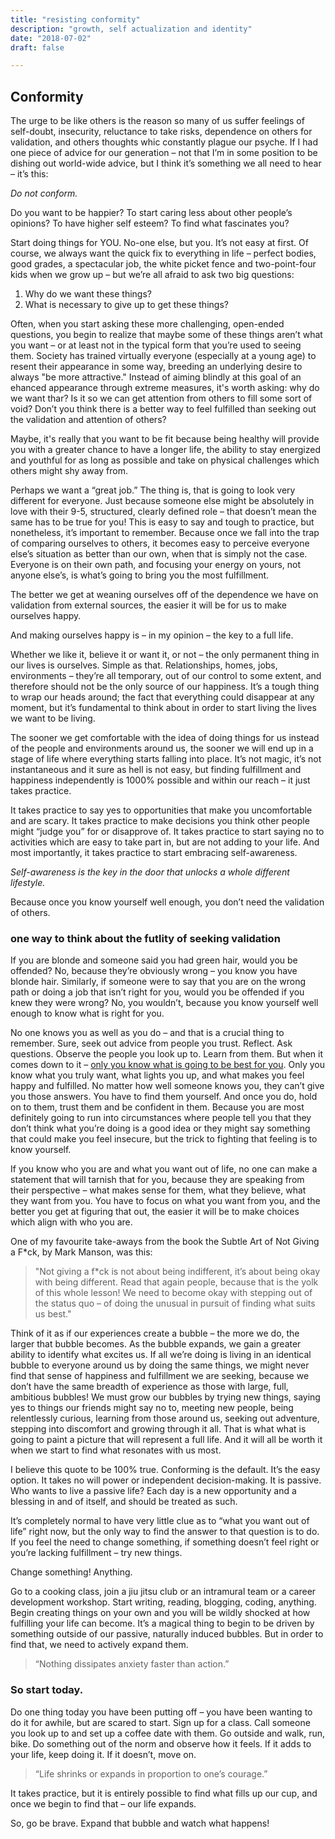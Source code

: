 ```yaml
---
title: "resisting conformity"
description: "growth, self actualization and identity"
date: "2018-07-02"
draft: false

---
```


## Conformity
The urge to be like others is the reason so many of us suffer feelings of self-doubt, insecurity, reluctance to take risks, dependence on others for validation, and others thoughts whic constantly plague our psyche. If I had one piece of advice for our generation – not that I’m in some position to be dishing out world-wide advice, but I think it’s something we all need to hear – it’s this:

_Do not conform._

Do you want to be happier? 
To start caring less about other people’s opinions?
To have higher self esteem?
To find what fascinates you?

Start doing things for YOU. No-one else, but you. It’s not easy at first. Of course, we always want the quick fix to everything in life – perfect bodies, good grades, a spectacular job, the white picket fence and two-point-four kids when we grow up – but we’re all afraid to ask two big questions:

1.	 Why do we want these things?
2.	 What is necessary to give up to get these things? 

Often, when you start asking these more challenging, open-ended questions, you begin to realize that maybe some of these things aren’t what you want – or at least not in the typical form that you’re used to seeing them. Society has trained virtually everyone (especially at a young age) to resent their appearance in some way, breeding an underlying desire to always "be more attractive." Instead of aiming blindly at this goal of an ehanced appearance through extreme measures, it's worth asking: why do we want thar? Is it so we can get attention from others to fill some sort of void? Don’t you think there is a better way to feel fulfilled than seeking out the validation and attention of others? 

Maybe, it's really that you want to be fit because being healthy will provide you with a greater chance to have a longer life, the ability to stay energized and youthful for as long as possible and take on physical challenges which others might shy away from.

Perhaps we want a “great job.” The thing is, that is going to look very different for everyone. Just because someone else might be absolutely in love with their 9-5, structured, clearly defined role – that doesn’t mean the same has to be true for you! This is easy to say and tough to practice, but nonetheless, it’s important to remember. Because once we fall into the trap of comparing ourselves to others, it becomes easy to perceive everyone else’s situation as better than our own, when that is simply not the case. Everyone is on their own path, and focusing your energy on yours, not anyone else’s, is what’s going to bring you the most fulfillment.

The better we get at weaning ourselves off of the dependence we have on validation from external sources, the easier it will be for us to make ourselves happy. 

And making ourselves happy is – in my opinion – the key to a full life. 

Whether we like it, believe it or want it, or not – the only permanent thing in our lives is ourselves. Simple as that. Relationships, homes, jobs, environments – they’re all temporary, out of our control to some extent, and therefore should not be the only source of our happiness. It’s a tough thing to wrap our heads around; the fact that everything could disappear at any moment, but it’s fundamental to think about in order to start living the lives we want to be living.
 
The sooner we get comfortable with the idea of doing things for us instead of the people and environments around us, the sooner we will end up in a stage of life where everything starts falling into place. It’s not magic, it’s not instantaneous and it sure as hell is not easy, but finding fulfillment and happiness independently is 1000% possible and within our reach – it just takes practice.

It takes practice to say yes to opportunities that make you uncomfortable and are scary. It takes practice to make decisions you think other people might “judge you” for or disapprove of. It takes practice to start saying no to activities which are easy to take part in, but are not adding to your life. And most importantly, it takes practice to start embracing self-awareness.

_Self-awareness is the key in the door that unlocks a whole different lifestyle._ 

Because once you know yourself well enough, you don’t need the validation of others. 

### one way to think about the futlity of seeking validation 
If you are blonde and someone said you had green hair, would you be offended? No, because they’re obviously wrong – you know you have blonde hair. Similarly, if someone were to say that you are on the wrong path or doing a job that isn’t right for you, would you be offended if you knew they were wrong? No, you wouldn’t, because you know yourself well enough to know what is right for you.

No one knows you as well as you do – and that is a crucial thing to remember. Sure, seek out advice from people you trust. Reflect. Ask questions. Observe the people you look up to. Learn from them. But when it comes down to it – [only you know what is going to be best for you](https://twitter.com/isabelhazan/status/1513277392378290177?s=20&t=Co5_C6RyXr4DmfEL94u2Hw). Only you know what you truly want, what lights you up, and what makes you feel happy and fulfilled. No matter how well someone knows you, they can’t give you those answers. You have to find them yourself. And once you do, hold on to them, trust them and be confident in them. Because you are most definitely going to run into circumstances where people tell you that they don’t think what you’re doing is a good idea or they might say something that could make you feel insecure, but the trick to fighting that feeling is to know yourself.

If you know who you are and what you want out of life, no one can make a statement that will tarnish that for you, because they are speaking from their perspective – what makes sense for them, what they believe, what they want from you. You have to focus on what you want from you, and the better you get at figuring that out, the easier it will be to make choices which align with who you are.

One of my favourite take-aways from the book the Subtle Art of Not Giving a F*ck, by Mark Manson, was this:

> "Not giving a f*ck is not about being indifferent, it’s about being okay with being different.
Read that again people, because that is the yolk of this whole lesson! We need to become okay with stepping out of the status quo – of doing the unusual in pursuit of finding what suits us best."</br>
 
Think of it as if our experiences create a bubble – the more we do, the larger that bubble becomes. As the bubble expands, we gain a greater ability to identify what excites us. If all we’re doing is living in an identical bubble to everyone around us by doing the same things, we might never find that sense of happiness and fulfillment we are seeking, because we don’t have the same breadth of experience as those with large, full, ambitious bubbles! We must grow our bubbles by trying new things, saying yes to things our friends might say no to, meeting new people, being relentlessly curious, learning from those around us, seeking out adventure, stepping into discomfort and growing through it all. That is what what is going to paint a picture that will represent a full life. And it will all be worth it when we start to find what resonates with us most.
 
I believe this quote to be 100% true. Conforming is the default. It’s the easy option. It takes no will power or independent decision-making. It is passive. Who wants to live a passive life? Each day is a new opportunity and a blessing in and of itself, and should be treated as such.
 
It’s completely normal to have very little clue as to “what you want out of life” right now, but the only way to find the answer to that question is to do. If you feel the need to change something, if something doesn’t feel right or you’re lacking fulfillment – try new things. 

Change something! Anything.

Go to a cooking class, join a jiu jitsu club or an intramural team or a career development workshop. Start writing, reading, blogging, coding, anything. Begin creating things on your own and you will be wildly shocked at how fulfilling your life can become. It’s a magical thing to begin to be driven by something outside of our passive, naturally induced bubbles. But in order to find that, we need to actively expand them.

>“Nothing dissipates anxiety faster than action.”</br>

### So start today.
Do one thing today you have been putting off – you have been wanting to do it for awhile, but are scared to start. Sign up for a class. Call someone you look up to and set up a coffee date with them. Go outside and walk, run, bike. Do something out of the norm and observe how it feels.
If it adds to your life, keep doing it. If it doesn’t, move on.

>“Life shrinks or expands in proportion to one’s courage.”</br>

It takes practice, but it is entirely possible to find what fills up our cup, and once we begin to find that – our life expands.

So, go be brave. Expand that bubble and watch what happens!

